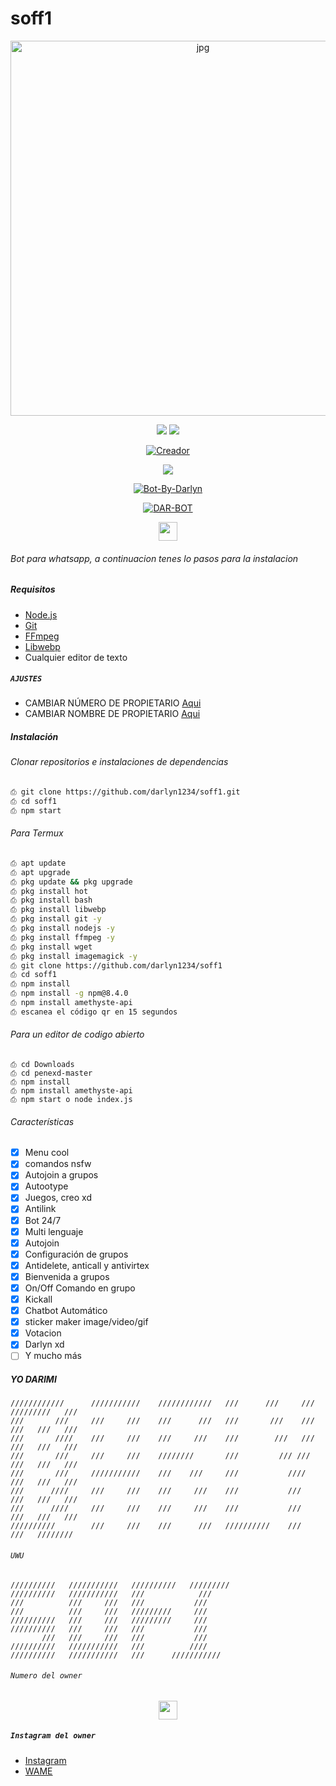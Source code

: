 # soff1

<p align="center">
<img src="https://github.com/darlyn1234/sofff3/blob/master/dararchivos/imagen/sofff.jpg" alt="jpg" width="600" height="600"/>
</p>
<p align="center">
    <img
        src="https://img.shields.io/badge/node.js%20-%2343853D.svg?&style=for-the-badge&logo=node.js&logoColor=white" />
    <img
        src="https://img.shields.io/badge/javascript%20-%23323330.svg?&style=for-the-badge&logo=javascript&logoColor=%23F7DF1E" />
</p>

<p align="center">
<a href="https://github.com/darlyn1234"><img title="Creador" src="https://img.shields.io/badge/Author-Darlyn-purple.svg?style=for-the-badge&logo=github"></a>
</p>

<p align="center">
  <a href="https://www.youtube.com/"><img src="https://img.shields.io/badge/YouTube-DARLYN IWI-ff0000?style=for-the-badge&logo=youtube&logoColor=ff0000&lihttps://youtu.be/n9fUrhPf5-8-8" /></a>
  <a name=hendra759&label=VIEWS&style=flat-square&color=orange" />

<p align="center">
</p>
<p align="center">
<a href="##"><img title="Bot-By-Darlyn" src="https://img.shields.io/static/v1?label=Lenguaje&message=Espa%C3%B1ol&color=purple"></a>
</p>
<p align="center">
<a href="#"><img title="DAR-BOT" src="https://img.shields.io/static/v1?label=WhatsApp&message=Bot&color=red"></a>
</p>
                                                                                                              
<p align='center'>
   <a href="https://wa.me/51918303426"><img height="30" src="https://github.com/shanduy/ShanBot/blob/main/temples/d9d97d48264770f85d35c208f279152c.png?raw=true"></a>
</P>

###### Bot para whatsapp, a continuacion tenes lo pasos para la instalacion

##### Requisitos
* [Node.js](https://nodejs.org/en/)
* [Git](https://git-scm.com/downloads)
* [FFmpeg](https://github.com/BtbN/FFmpeg-Builds/releases/download/autobuild-2020-12-08-13-03/ffmpeg-n4.3.1-26-gca55240b8c-win64-gpl-4.3.zip)
* [Libwebp](https://developers.google.com/speed/webp/download)
* Cualquier editor de texto

##### `AJUSTES`

- CAMBIAR NÚMERO DE PROPIETARIO [Aqui](https://github.com/darlyn1234/penexd/blob/master/index.js#L136)
- CAMBIAR NOMBRE DE PROPIETARIO [Aqui](https://github.com/darlyn1234/penexd/blob/master/index.js#L138)

##### Instalación
###### Clonar repositorios e instalaciones de dependencias
```bash
⎙ git clone https://github.com/darlyn1234/soff1.git
⎙ cd soff1
⎙ npm start
```
###### Para Termux
```bash
⎙ apt update
⎙ apt upgrade
⎙ pkg update && pkg upgrade 
⎙ pkg install hot
⎙ pkg install bash
⎙ pkg install libwebp
⎙ pkg install git -y
⎙ pkg install nodejs -y 
⎙ pkg install ffmpeg -y 
⎙ pkg install wget
⎙ pkg install imagemagick -y
⎙ git clone https://github.com/darlyn1234/soff1
⎙ cd soff1
⎙ npm install
⎙ npm install -g npm@8.4.0
⎙ npm install amethyste-api
⎙ escanea el código qr en 15 segundos
```
###### Para un editor de codigo abierto
```
⎙ cd Downloads
⎙ cd penexd-master
⎙ npm install
⎙ npm install amethyste-api
⎙ npm start o node index.js

```

###### Características

- [x] Menu cool
- [x] comandos nsfw
- [x] Autojoin a grupos
- [x] Autootype
- [x] Juegos, creo xd
- [x] Antilink
- [x] Bot 24/7
- [x] Multi lenguaje
- [x] Autojoin 
- [x] Configuración de grupos
- [x] Antidelete, anticall y antivirtex
- [x] Bienvenida a grupos
- [x] On/Off Comando en grupo
- [x] Kickall
- [x] Chatbot Automático
- [x] sticker maker image/video/gif
- [x] Votacion 
- [x] Darlyn xd
- [ ] Y mucho más
##### YO DARIMI
```
////////////      ///////////    ////////////   ///      ///     ///    /////////   ///
///       ///     ///     ///    ///      ///   ///       ///    ///    ///   ///   ///
///       ////    ///     ///    ///     ///    ///        ///   ///    ///   ///   ///
///       ///     ///     ///    ////////       ///         /// ///     ///   ///   ///
///       ///     ///////////    ///    ///     ///           ////      ///   ///   ///
///      ////     ///     ///    ///     ///    ///           ///       ///   ///   ///
///      ////     ///     ///    ///     ///    ///           ///       ///   ///   ///
//////////        ///     ///    ///      ///   //////////    ///       ///   ////////
```
###### `UWU`
```
//////////   ///////////   //////////   /////////   
//////////   ///////////   ///            ///
///          ///     ///   ///           ///
///          ///     ///   /////////     ///
//////////   ///     ///   /////////     ///
//////////   ///     ///   ///           ///
       ///   ///     ///   ///           ///
//////////   ///////////   ///          ////
//////////   ///////////   ///      ///////////
```
###### `Numero del owner`

<p align='center'>
   <a href="https://wa.me/51956570030"><img height="30" src="https://github.com/shanduy/ShanBot/blob/main/temples/d9d97d48264770f85d35c208f279152c.png?raw=true"></a>
</P>

##### `Instagram del owner`

* [Instagram](https://instagram.com/)
* [WAME](https://wa.me/51918303426)

